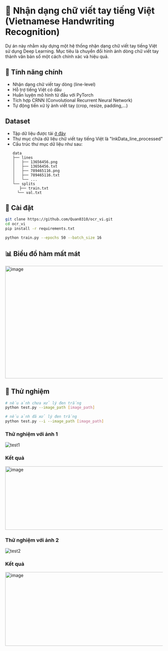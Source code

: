 # 📝 Nhận dạng chữ viết tay tiếng Việt (Vietnamese Handwriting Recognition)

Dự án này nhằm xây dựng một hệ thống nhận dạng chữ viết tay tiếng Việt sử dụng Deep Learning. Mục tiêu là chuyển đổi hình ảnh dòng chữ viết tay thành văn bản số một cách chính xác và hiệu quả.

## 🚀 Tính năng chính

- Nhận dạng chữ viết tay dòng (line-level)
- Hỗ trợ tiếng Việt có dấu
- Huấn luyện mô hình từ đầu với PyTorch
- Tích hợp CRNN (Convolutional Recurrent Neural Network)
- Tự động tiền xử lý ảnh viết tay (crop, resize, padding,...)

## Dataset
- Tập dữ liệu được tải [ở đây](https://drive.google.com/file/d/1-hAGX91o45NA4nv1XUYw5pMw4jMmhsh5/view)
- Thư mục chứa dữ liệu chữ viết tay tiếng Việt là "InkData_line_processed"
- Cấu trúc thư mục dữ liệu như sau:
    ```
  data
  ├── lines
  │   ├── 13656456.png  
  │   ├── 13656456.txt
  │   ├── 789465116.png
  │   ├── 789465116.txt
  │   └── ...
  └── splits
      ├── train.txt
      └── val.txt
  ```
## 🔧 Cài đặt

```bash
git clone https://github.com/Quan0310/ocr_vi.git
cd ocr_vi
pip install -r requirements.txt

python train.py --epochs 50 --batch_size 16

```

## 📊 Biểu đồ hàm mất mát 
<img width="654" height="360" alt="image" src="https://github.com/user-attachments/assets/ec23956f-4732-423a-aa63-a7382a31f9cb" />

## 🧪 Thử nghiệm
```bash
# nếu ảnh chưa xử lý đen trắng
python test.py --image_path [image_path]
```
```bash
# nếu ảnh đã xử lý đen trắng
python test.py --i --image_path [image_path]
```
### Thử nghiệm với ảnh 1
![test1](https://github.com/user-attachments/assets/7c4ef906-a92a-467d-a02e-a2381e0921b5) 
### Kết quả
<img width="701" height="203" alt="image" src="https://github.com/user-attachments/assets/98f4b7ae-18f1-4cff-ad25-fb6097123d67" />

### Thử nghiệm với ảnh 2
![test2](https://github.com/user-attachments/assets/834fd0bb-9dd2-44dd-a046-dac069719573)
### Kết quả
<img width="574" height="236" alt="image" src="https://github.com/user-attachments/assets/dc30e679-72d3-4dd4-b7e1-f20f649e4117" />
